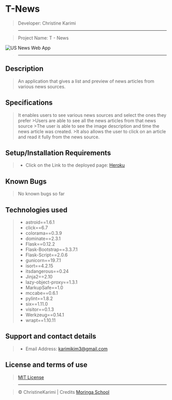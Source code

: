 # T-News

> Developer: Christine Karimi

> --------------------------------------------------------------------------------

> Project Name: T - News

![US News Web App](/app/static/images/usnews.png)

> --------------------------------------------------------------------------------

## Description

> An application that gives a list and preview of news articles from various news sources.

## Specifications
 
   > It enables users to see various news sources and select the ones they prefer
    >Users are able to see all the news articles from that news source
    >The user is able to see the image description and time the news article was created.
    >It also allows the user to click on an article and read it fully from the news source.


## Setup/Installation Requirements

> - Click on the Link to the deployed page: [Heroku](https://T-news.herokuapp.com/)

## Known Bugs

> No known bugs so far

## Technologies used

> - astroid==1.6.1
> - click==6.7
> - colorama==0.3.9
> - dominate==2.3.1
> - Flask==0.12.2
> - Flask-Bootstrap==3.3.7.1
> - Flask-Script==2.0.6
> - gunicorn==19.7.1
> - isort==4.2.15
> - itsdangerous==0.24
> - Jinja2==2.10
> - lazy-object-proxy==1.3.1
> - MarkupSafe==1.0
> - mccabe==0.6.1
> - pylint==1.8.2
> - six==1.11.0
> - visitor==0.1.3
> - Werkzeug==0.14.1
> - wrapt==1.10.11


## Support and contact details


> - Email Address: karimikim3@gmail.com

## License and terms of use

> [MIT License](license)

> --------------------------------------------------------------------------------

> © ChristineKarimi | Credits [Moringa School](https://moringaschool.com/)

